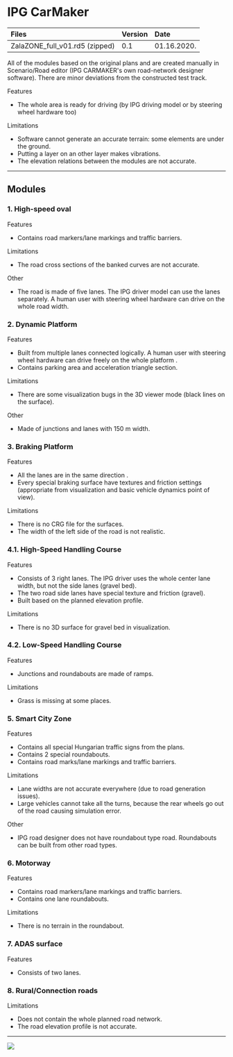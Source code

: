 # IPG CarMaker

| Files  | Version  | Date |
| :------------ |:---------------|:-----|
| ZalaZONE_full_v01.rd5 (zipped)     | 0.1 | 01.16.2020. |

All of the modules based on the original plans and are created manually in Scenario/Road editor (IPG CARMAKER's own road-network designer software). There are minor deviations from the constructed test track. 

Features
- The whole area is ready for driving (by IPG driving model or by steering wheel hardware too)

Limitations
- Software cannot generate an accurate terrain: some elements are under the ground.
- Putting a layer on an other layer makes vibrations.
- The elevation relations between the modules are not accurate.

***

## Modules

### 1. High-speed oval

Features
- Contains road markers/lane markings and traffic barriers.

Limitations
- The road cross sections of the banked curves are not accurate.

Other
- The road is made of five lanes. The IPG driver model can use the lanes separately. A human user with steering wheel hardware can drive on the whole road width.

### 2. Dynamic Platform

Features
- Built from multiple lanes connected logically. A human user with steering wheel hardware can drive freely on the whole platform
.
- Contains parking area and acceleration triangle section.

Limitations
- There are some visualization bugs in the 3D viewer mode (black lines on the surface).

Other
- Made of junctions and lanes with 150 m width.

### 3. Braking Platform

Features
- All the lanes are in the same direction
.
- Every special braking surface have textures and friction settings (appropriate from visualization and basic vehicle dynamics point of view).

Limitations
- There is no CRG file for the surfaces.
- The width of the left side of the road is not realistic.

### 4.1. High-Speed Handling Course

Features
- Consists of 3 right lanes. The IPG driver uses the whole center lane width, but not the side lanes (gravel bed).
- The two road side lanes have special texture and friction (gravel).
- Built based on the planned elevation profile.

Limitations
- There is no 3D surface for gravel bed in visualization.

### 4.2. Low-Speed Handling Course

Features
- Junctions and roundabouts are made of ramps.

Limitations
- Grass is missing at some places.

### 5. Smart City Zone

Features
- Contains all special Hungarian traffic signs from the plans.
- Contains 2 special roundabouts.
- Contains road marks/lane markings and traffic barriers.

Limitations
- Lane widths are not accurate everywhere (due to road generation issues).
- Large vehicles cannot take all the turns, because the rear wheels go out of the road causing simulation error.

Other
- IPG road designer does not have roundabout type road. Roundabouts can be built from other road types. 

### 6. Motorway 

Features
- Contains road markers/lane markings and traffic barriers.
- Contains one lane roundabouts.

Limitations
- There is no terrain in the roundabout.

### 7. ADAS surface

Features
- Consists of two lanes.

### 8. Rural/Connection roads

Limitations
- Does not contain the whole planned road network.
- The road elevation profile is not accurate.

***

![](https://github.com/BMEAutomatedDrive/ZalaZONE-automotive-proving-ground-virtual-simulation-models/edit/master/IPG%20CarkMaker/Pictures/IPG_oval.JPG)
